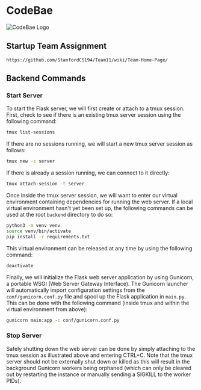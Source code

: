 # CodeBae

![CodeBae Logo](https://i.imgur.com/IvPQXGI.png)

## Startup Team Assignment

```text
https://github.com/StanfordCS194/Team11/wiki/Team-Home-Page/
```

## Backend Commands

### Start Server

To start the Flask server, we will first create or attach to a tmux session. First, check to see if there is an existing tmux server session using the following command:

```bash
tmux list-sessions
```

If there are no sessions running, we will start a new tmux server session as follows:

```bash
tmux new -s server
```

If there is already a session running, we can connect to it directly:

```bash
tmux attach-session -t server
```

Once inside the tmux server session, we will want to enter our virtual environment containing dependencies for running the web server. If a local virtual environment hasn't yet been set up, the following commands can be used at the root `backend` directory to do so:

```bash
python3 -m venv venv
source venv/bin/activate
pip install -r requirements.txt
```

This virtual environment can be released at any time by using the following command:

```bash
deactivate
```

Finally, we will initialize the Flask web server application by using Gunicorn, a portable WSGI (Web Server Gateway Interface). The Gunicorn launcher will automatically import configuration settings from the `conf/gunicorn.conf.py` file and spool up the Flask application in `main.py`. This can be done with the following command (inside tmux and within the virtual environment from above):

```bash
gunicorn main:app -c conf/gunicorn.conf.py
```

### Stop Server

Safely shutting down the web server can be done by simply attaching to the tmux session as illustrated above and entering CTRL+C. Note that the tmux server should not be externally shut down or killed as this will result in the  background Gunicorn workers being orphaned (which can only be cleared out by restarting the instance or manually sending a SIGKILL to the worker PIDs).
